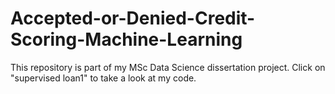 # Accepted-or-Denied-Credit-Scoring-Machine-Learning
This repository is part of my MSc Data Science dissertation project. Click on "supervised loan1" to take a look at my code.
